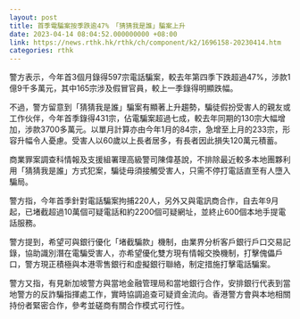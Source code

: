 ```yaml
---
layout: post
title: 首季電騙案按季跌逾47%　「猜猜我是誰」騙案上升
date: 2023-04-14 08:04:52.000000000 +08:00
link: https://news.rthk.hk/rthk/ch/component/k2/1696158-20230414.htm
categories: rthk
---
```


警方表示，今年首3個月錄得597宗電話騙案，較去年第四季下跌超過47%，涉款1億9千多萬元，其中165宗涉及假冒官員，較上一季錄得明顯跌幅。

不過，警方留意到「猜猜我是誰」騙案有顯著上升趨勢，騙徒假扮受害人的親友或工作伙伴，今年首季錄得431宗，佔電騙案超過七成，較去年同期的130宗大幅增加，涉款3700多萬元。以單月計算亦由今年1月的84宗，急增至上月的233宗，形容升幅令人憂慮。受害人以60歲以上長者居多，有長者因此損失120萬元積蓄。

商業罪案調查科情報及支援組署理高級警司陳偉基說，不排除最近較多本地團夥利用「猜猜我是誰」方式犯案，騙徒毋須接觸受害人，只需不停打電話直至有人墮入騙局。

警方指，今年首季針對電話騙案拘捕220人，另外又與電訊商合作，自去年9月起，已堵截超過10萬個可疑電話和約2200個可疑網址，並終止600個本地手提電話服務。

警方提到，希望可與銀行優化「堵截騙款」機制，由業界分析客戶銀行戶口交易記錄，協助識別潛在電騙受害人，亦希望優化雙方現有情報交換機制，打擊傀儡戶口，警方現正積極與本港零售銀行和虛擬銀行聯絡，制定措施打擊電話騙案。

警方又指，有見新加坡警方與當地金融管理局和當地銀行合作，安排銀行代表到當地警方的反詐騙指揮處工作，實時協調追查可疑資金流向。香港警方會與本地相關持份者緊密合作，參考並磋商有關合作模式可行性。
